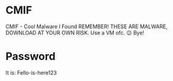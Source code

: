 # CMIF
CMIF - Cool Malware I Found
REMEMBER! THESE ARE MALWARE, DOWNLOAD AT YOUR OWN RISK. Use a VM ofc. :wink:
Bye!

# Password
It is: Fello-is-here123
